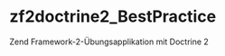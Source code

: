 zf2doctrine2_BestPractice
=========================

Zend Framework-2-Übungsapplikation mit Doctrine 2
